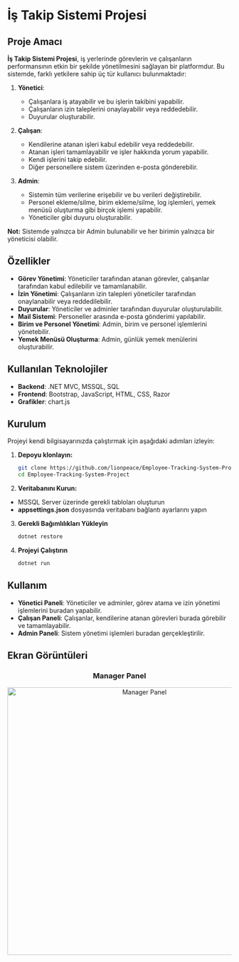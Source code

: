 # İş Takip Sistemi Projesi

## Proje Amacı

**İş Takip Sistemi Projesi**, iş yerlerinde görevlerin ve çalışanların performansının etkin bir şekilde yönetilmesini sağlayan bir platformdur. Bu sistemde, farklı yetkilere sahip üç tür kullanıcı bulunmaktadır:

1. **Yönetici**: 
   - Çalışanlara iş atayabilir ve bu işlerin takibini yapabilir.
   - Çalışanların izin taleplerini onaylayabilir veya reddedebilir.
   - Duyurular oluşturabilir.

2. **Çalışan**: 
   - Kendilerine atanan işleri kabul edebilir veya reddedebilir.
   - Atanan işleri tamamlayabilir ve işler hakkında yorum yapabilir.
   - Kendi işlerini takip edebilir.
   - Diğer personellere sistem üzerinden e-posta gönderebilir.

3. **Admin**: 
   - Sistemin tüm verilerine erişebilir ve bu verileri değiştirebilir.
   - Personel ekleme/silme, birim ekleme/silme, log işlemleri, yemek menüsü oluşturma gibi birçok işlemi yapabilir.
   - Yöneticiler gibi duyuru oluşturabilir.

**Not:** Sistemde yalnızca bir Admin bulunabilir ve her birimin yalnızca bir yöneticisi olabilir.

## Özellikler

- **Görev Yönetimi**: Yöneticiler tarafından atanan görevler, çalışanlar tarafından kabul edilebilir ve tamamlanabilir.
- **İzin Yönetimi**: Çalışanların izin talepleri yöneticiler tarafından onaylanabilir veya reddedilebilir.
- **Duyurular**: Yöneticiler ve adminler tarafından duyurular oluşturulabilir.
- **Mail Sistemi**: Personeller arasında e-posta gönderimi yapılabilir.
- **Birim ve Personel Yönetimi**: Admin, birim ve personel işlemlerini yönetebilir.
- **Yemek Menüsü Oluşturma**: Admin, günlük yemek menülerini oluşturabilir.

## Kullanılan Teknolojiler

- **Backend**: .NET MVC, MSSQL, SQL
- **Frontend**: Bootstrap, JavaScript, HTML, CSS, Razor
- **Grafikler**: chart.js

## Kurulum

Projeyi kendi bilgisayarınızda çalıştırmak için aşağıdaki adımları izleyin:

1. **Depoyu klonlayın:**

   ```bash
   git clone https://github.com/lionpeace/Employee-Tracking-System-Project.git
   cd Employee-Tracking-System-Project

2. **Veritabanını Kurun:**

  - MSSQL Server üzerinde gerekli tabloları oluşturun
  - **appsettings.json** dosyasında veritabanı bağlantı ayarlarını yapın

3. **Gerekli Bağımlılıkları Yükleyin**

    ```bash
   dotnet restore

4. **Projeyi Çalıştırın**

    ```bash
   dotnet run

## Kullanım

  - **Yönetici Paneli**: Yöneticiler ve adminler, görev atama ve izin yönetimi işlemlerini buradan yapabilir.
  - **Çalışan Paneli**: Çalışanlar, kendilerine atanan görevleri burada görebilir ve tamamlayabilir.
  - **Admin Paneli**: Sistem yönetimi işlemleri buradan gerçekleştirilir.

## Ekran Görüntüleri

   <div align="center">

### Manager Panel
<img src="https://bariscanaslan.com/assets/img/logo2.png" alt="Manager Panel" width="600"/>

</div>

   
